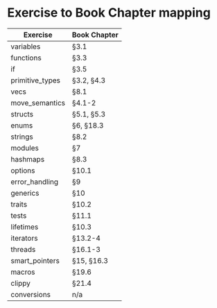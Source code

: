 # Exercise to Book Chapter mapping

| Exercise               | Book Chapter        |
| ---------------------- | ------------------- |
| variables              | §3.1                | :finished:
| functions              | §3.3                | :finished:
| if                     | §3.5                | :finished:
| primitive_types        | §3.2, §4.3          | :finished:
| vecs                   | §8.1                | :finished:
| move_semantics         | §4.1-2              | :finished:
| structs                | §5.1, §5.3          | :finished:
| enums                  | §6, §18.3           | :finished:
| strings                | §8.2                | :finished:
| modules                | §7                  | :finished:
| hashmaps               | §8.3                | :finished:
| options                | §10.1               |
| error_handling         | §9                  |
| generics               | §10                 |
| traits                 | §10.2               |
| tests                  | §11.1               |
| lifetimes              | §10.3               |
| iterators              | §13.2-4             |
| threads                | §16.1-3             |
| smart_pointers         | §15, §16.3          |
| macros                 | §19.6               |
| clippy                 | §21.4               |
| conversions            | n/a                 |
